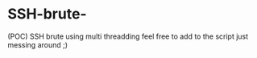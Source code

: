 # SSH-brute-
(POC) SSH brute using multi threadding feel free to add to the script just messing around ;)
